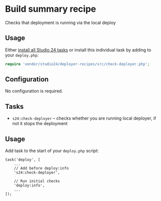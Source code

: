 # Build summary recipe

Checks that deployment is running via the local deploy
## Usage

Either [install all Studio 24 tasks](../README.md#installation) or install this individual task by adding to your `deploy.php`:

```php
require 'vendor/studio24/deployer-recipes/src/check-deployer.php';
```

## Configuration
No configuration is required.

## Tasks

- `s24:check-deployer` – checks whether you are running local deployer, if not it stops the deployment

## Usage

Add task to the start of your `deploy.php` script:

```
task('deploy', [
    ...
    // Add before deploy:info
    's24:check-deployer',

    // Run initial checks
    'deploy:info',
    ...
]);
```
